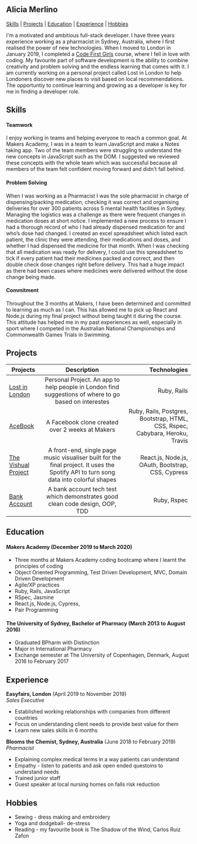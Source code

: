 ## Alicia Merlino

[Skills](#Skills) | [Projects](#Projects) | [Education](#Education) | [Experience](#Experience) | [Hobbies](#Hobbies)

I'm a motivated and ambitious full-stack developer. I have three years experience working as a pharmacist in Sydney, Australia, where I first realised the power of new technologies. When I moved to London in January 2019, I completed a [Code First Girls](https://www.codefirstgirls.org.uk/) course, where I fell in love with coding. My favourite part of software development is the ability to combine creativity and problem solving and the endless learning that comes with it. I am currently working on a personal project called Lost in London to help Londoners discover new places to visit based on local recommendations. The opportuntiy to continue learning and growing as a developer is key for me in finding a developer role.

## Skills

#### Teamwork

I enjoy working in teams and helping everyone to reach a common goal. At Makers Academy, I was in a team to learn JavaScript and make a Notes taking app. Two of the team members were struggling to understand the new concepts in JavaScript such as the DOM. I suggested we reviewed these concepts with the whole team which was successful because all members of the team felt confident moving forward and didn't fall behind.

#### Problem Solving

When I was working as a Pharmacist I was the sole pharmacist in charge of dispensing/packing medication, checking it was correct and organising deliveries for over 300 patients across 5 mental health facilities in Sydney. Managing the logistics was a challenge as there were frequent changes in medication doses at short notice. I implemented a new process to ensure I had a thorough record of who I had already dispensed medication for and who’s dose had changed. I created an excel spreadsheet which listed each patient, the clinic they were attending, their medications and doses, and whether I had dispensed the medicine for that month. When I was checking that all medication was ready for delivery, I could use this spreadsheet to tick if every patient had their medicines packed and correct, and then double check dose changes right before delivery. This had a huge impact as there had been cases where medicines were delivered without the dose change being made.

#### Commitment

Throughout the 3 months at Makers, I have been determined and committed to learning as much as I can. This has allowed me to pick up React and Node.js during my final project without being taught it during the course. This attitude has helped me in my past experiences as well, especially in sport where I competed in the Australian National Championships and Commonwealth Games Trials in Swimming.

## Projects

|Projects       | Description   | Technologies|
| ------------- |:-------------:| -----:|
|[Lost in London](https://github.com/acmerlino1/lost-in-london) | Personal Project. An app to help people in London find suggestions of where to go based on interestes | Ruby, Rails |
| [AceBook](https://github.com/acmerlino1/acebook-inSANE)     | A Facebook clone created over 2 weeks at Makers | Ruby, Rails, Postgres, Bootstrap, HTML, CSS, Rspec, Cabybara, Heroku, Travis|
| [The Vishual Project](https://github.com/acmerlino1/Front-End-Vishual)     | A front-end, single page music visualiser built for the final project. It uses the Spotify API to turn song data into colorful shapes       |   React.js, Node.js, OAuth, Bootstrap, CSS, Cypress |
| [Bank Account](https://github.com/acmerlino1/Bank-Challenge)  | A bank account tech test which demonstrates good clean code design, OOP, TDD|    Ruby, Rspec |

## Education

#### Makers Academy (December 2019 to March 2020)

- Three months at Makers Academy coding bootcamp where I learnt the principles of coding
- Object Oriented Programming, Test Driven Development, MVC, Domain Driven Development
- Agile/XP practices
- Ruby, Rails, JavaScript
- RSpec, Jasmine
- React.js, Node.js, Cypress, 
- Pair Programming

#### The University of Sydney, Bachelor of Pharmacy (March 2013 to August 2016)

- Graduated BPharm with Distinction
- Major in International Pharmacy
- Exchange semester at The University of Copenhagen, Denmark, August 2016 to February 2017

## Experience

**Easyfairs, London** (April 2019 to November 2019)    
*Sales Executive*  
- Established working relationships with companies from different countries
- Focus on understanding client needs to provide best value for them
- Learn new sales skills in 6 months

**Blooms the Chemist, Sydney, Australia** (June 2018 to February 2019)   
*Pharmacist*  
- Explaining complex medical terms in a way patients can understand
- Empathy - listen to patients and ask open ended questoins to understand needs
- Trained junior staff
- Guest speaker at local nursing homes on falls risk reduction

## Hobbies

- Sewing - dress making and embroidery
- Yoga and dodgeball- de-stress
- Reading - my favourite book is The Shadow of the Wind, Carlos Ruiz Zafon
